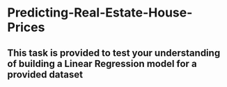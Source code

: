 # Predicting-Real-Estate-House-Prices
## This task is provided to test your understanding of building a Linear Regression model for a provided dataset
